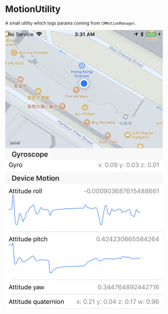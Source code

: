 # MotionUtility
A small utility which logs params coming from `CMMotionManager`.

![motionutil](screenshot.PNG)